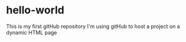 # hello-world
This is my first gitHub repository
I'm using gitHub to host a project on a dynamic HTML page
